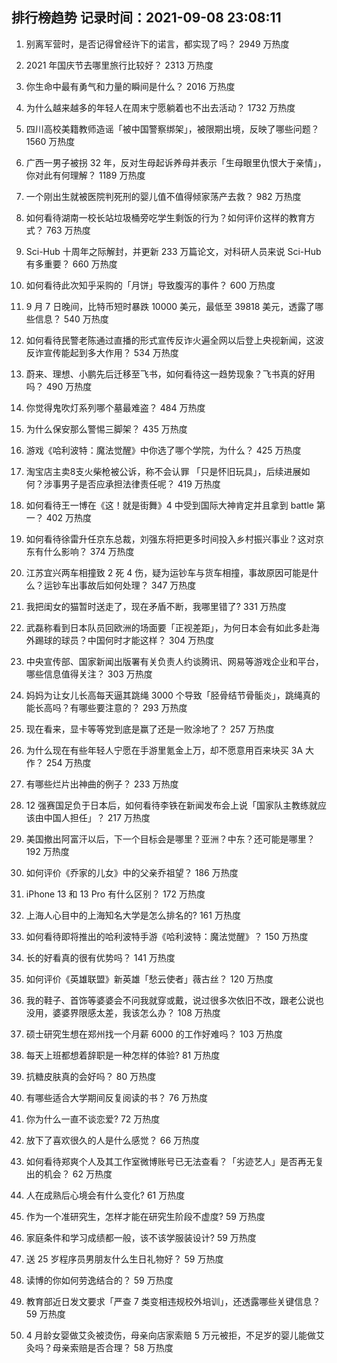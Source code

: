 
## 排行榜趋势 记录时间：2021-09-08 23:08:11
  
  1. 别离军营时，是否记得曾经许下的诺言，都实现了吗？ 2949 万热度
    
  2. 2021 年国庆节去哪里旅行比较好？ 2313 万热度
    
  3. 你生命中最有勇气和力量的瞬间是什么？ 2016 万热度
    
  4. 为什么越来越多的年轻人在周末宁愿躺着也不出去活动？ 1732 万热度
    
  5. 四川高校美籍教师造谣「被中国警察绑架」，被限期出境，反映了哪些问题？ 1560 万热度
    
  6. 广西一男子被拐 32 年，反对生母起诉养母并表示「生母眼里仇恨大于亲情」，你对此有何理解？ 1189 万热度
    
  7. 一个刚出生就被医院判死刑的婴儿值不值得倾家荡产去救？ 982 万热度
    
  8. 如何看待湖南一校长站垃圾桶旁吃学生剩饭的行为？如何评价这样的教育方式？ 763 万热度
    
  9. Sci-Hub 十周年之际解封，并更新 233 万篇论文，对科研人员来说 Sci-Hub 有多重要？ 660 万热度
    
  10. 如何看待此次知乎采购的「月饼」导致腹泻的事件？ 600 万热度
    
  11. 9 月 7 日晚间，比特币短时暴跌 10000 美元，最低至  39818 美元，透露了哪些信息？ 540 万热度
    
  12. 如何看待民警老陈通过直播的形式宣传反诈火遍全网以后登上央视新闻，这波反诈宣传能起到多大作用？ 534 万热度
    
  13. 蔚来、理想、小鹏先后迁移至飞书，如何看待这一趋势现象？飞书真的好用吗？ 490 万热度
    
  14. 你觉得鬼吹灯系列哪个墓最难盗？ 484 万热度
    
  15. 为什么保安那么警惕三脚架？ 435 万热度
    
  16. 游戏《哈利波特：魔法觉醒》中你选了哪个学院，为什么？ 425 万热度
    
  17. 淘宝店主卖8支火柴枪被公诉，称不会认罪 「只是怀旧玩具」，后续进展如何？涉事男子是否应承担法律责任呢？ 419 万热度
    
  18. 如何看待王一博在《这！就是街舞》4 中受到国际大神肯定并且拿到 battle 第一？ 402 万热度
    
  19. 如何看待徐雷升任京东总裁，刘强东将把更多时间投入乡村振兴事业？这对京东有什么影响？ 374 万热度
    
  20. 江苏宜兴两车相撞致 2 死 4 伤，疑为运钞车与货车相撞，事故原因可能是什么？运钞车出事故后如何处理？ 347 万热度
    
  21. 我把闺女的猫暂时送走了，现在矛盾不断，我哪里错了? 331 万热度
    
  22. 武磊称看到日本队员回欧洲的场面要「正视差距」，为何日本会有如此多赴海外踢球的球员？中国何时才能这样？ 304 万热度
    
  23. 中央宣传部、国家新闻出版署有关负责人约谈腾讯、网易等游戏企业和平台，哪些信息值得关注？ 303 万热度
    
  24. 妈妈为让女儿长高每天逼其跳绳 3000 个导致「胫骨结节骨骺炎」，跳绳真的能长高吗？有哪些要注意的？ 293 万热度
    
  25. 现在看来，显卡等等党到底是赢了还是一败涂地了？ 257 万热度
    
  26. 为什么现在有些年轻人宁愿在手游里氪金上万，却不愿意用百来块买 3A 大作？ 254 万热度
    
  27. 有哪些烂片出神曲的例子？ 233 万热度
    
  28. 12 强赛国足负于日本后，如何看待李铁在新闻发布会上说「国家队主教练就应该由中国人担任」？ 217 万热度
    
  29. 美国撤出阿富汗以后，下一个目标会是哪里？亚洲？中东？还可能是哪里？ 192 万热度
    
  30. 如何评价《乔家的儿女》中的父亲乔祖望？ 186 万热度
    
  31. iPhone 13 和 13 Pro 有什么区别？ 172 万热度
    
  32. 上海人心目中的上海知名大学是怎么排名的? 161 万热度
    
  33. 如何看待即将推出的哈利波特手游《哈利波特：魔法觉醒》？ 150 万热度
    
  34. 长的好看真的很有优势吗？ 141 万热度
    
  35. 如何评价《英雄联盟》新英雄「愁云使者」薇古丝？ 120 万热度
    
  36. 我的鞋子、首饰等婆婆会不问我就穿或戴，说过很多次依旧不改，跟老公说也没用，婆婆界限感太差，我该怎么办？ 108 万热度
    
  37. 硕士研究生想在郑州找一个月薪 6000 的工作好难吗？ 103 万热度
    
  38. 每天上班都想着辞职是一种怎样的体验? 81 万热度
    
  39. 抗糖皮肤真的会好吗？ 80 万热度
    
  40. 有哪些适合大学期间反复阅读的书？ 76 万热度
    
  41. 你为什么一直不谈恋爱? 72 万热度
    
  42. 放下了喜欢很久的人是什么感觉？ 66 万热度
    
  43. 如何看待郑爽个人及其工作室微博账号已无法查看？「劣迹艺人」是否再无复出的机会？ 62 万热度
    
  44. 人在成熟后心境会有什么变化? 61 万热度
    
  45. 作为一个准研究生，怎样才能在研究生阶段不虚度? 59 万热度
    
  46. 家庭条件和学习成绩都一般，该不该学服装设计? 59 万热度
    
  47. 送 25 岁程序员男朋友什么生日礼物好？ 59 万热度
    
  48. 读博的你如何劳逸结合的？ 59 万热度
    
  49. 教育部近日发文要求「严查 7 类变相违规校外培训」，还透露哪些关键信息？ 59 万热度
    
  50. 4 月龄女婴做艾灸被烫伤，母亲向店家索赔 5 万元被拒，不足岁的婴儿能做艾灸吗？母亲索赔是否合理？ 58 万热度
    